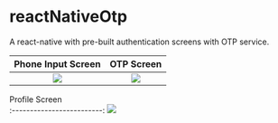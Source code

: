 # reactNativeOtp

A react-native with pre-built authentication screens with OTP service.


Phone Input Screen             |        OTP Screen 
:-------------------------:|:-------------------------:
![](https://user-images.githubusercontent.com/44135362/122279549-c9a8c880-cf05-11eb-897b-3ef831100296.jpeg)  |  ![](https://user-images.githubusercontent.com/44135362/122279678-f3fa8600-cf05-11eb-89c0-c02d70bbdca0.jpeg) 

Profile Screen            
:-------------------------:
![](https://user-images.githubusercontent.com/44135362/122279553-cb728c00-cf05-11eb-9b55-1a7d5c810a0e.jpeg)
